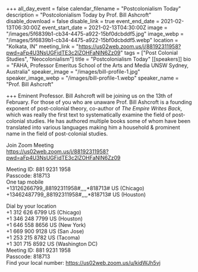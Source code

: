 +++
all_day_event = false
calendar_filename = "Postcolonialism Today"
description = "Postcolonialism Today by Prof. Bill Ashcroft"
disable_download = false
disable_link = true
event_end_date = 2021-02-13T06:30:00Z
event_start_date = 2021-02-13T04:30:00Z
image = "/images/5f6839b1-cb34-4475-a922-15bf0dcbddf5.jpg"
image_webp = "/images/5f6839b1-cb34-4475-a922-15bf0dcbddf5.webp"
location = "Kolkata, IN"
meeting_link = "https://us02web.zoom.us/j/88192311958?pwd=aFp4U3NsUGFidTE3c2lZOHFaNlN6Zz09"
tags = ["Post Colonial Studies", "Neocolonialism"]
title = "Postcolonialism Today"
[[speakers]]
bio = "FAHA, Professor Emeritus School of the Arts and Media UNSW Sydney, Australia"
speaker_image = "/images/bill-profile-1.jpg"
speaker_image_webp = "/images/bill-profile-1.webp"
speaker_name = "Prof. Bill Ashcroft"

+++
Eminent Professor. Bill Ashcroft will be joining us on the 13th of February. For those of you who are unaware Prof. Bill Ashcroft is a founding exponent of post-colonial theory, co-author of _The Empire Writes Back_, which was really the first text to systematically examine the field of post-colonial studies. He has authored multiple books some of whom have been translated into various languages making him a household & prominent name in the field of post-colonial studies.

Join Zoom Meeting  
https://us02web.zoom.us/j/88192311958?pwd=aFp4U3NsUGFidTE3c2lZOHFaNlN6Zz09  
  
Meeting ID: 881 9231 1958  
Passcode: 818713  
One tap mobile  
\+13126266799,,88192311958#,,,,*818713# US (Chicago)  
\+13462487799,,88192311958#,,,,*818713# US (Houston)  
  
Dial by your location  
 +1 312 626 6799 US (Chicago)  
 +1 346 248 7799 US (Houston)  
 +1 646 558 8656 US (New York)  
 +1 669 900 9128 US (San Jose)  
 +1 253 215 8782 US (Tacoma)  
 +1 301 715 8592 US (Washington DC)  
Meeting ID: 881 9231 1958  
Passcode: 818713  
Find your local number: https://us02web.zoom.us/u/kidWJh5vj